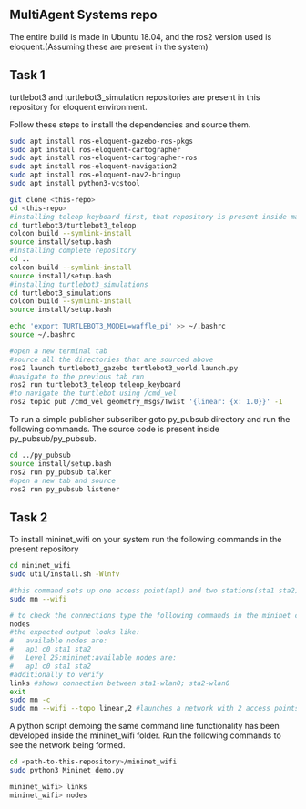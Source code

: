 ## MultiAgent Systems repo
The entire build is made in Ubuntu 18.04, and the ros2 version used is eloquent.(Assuming these are present in the system)

## Task 1
turtlebot3 and turtlebot3_simulation repositories are present in this repository for eloquent environment.

Follow these steps to install the dependencies and source them.
```sh
sudo apt install ros-eloquent-gazebo-ros-pkgs
sudo apt install ros-eloquent-cartographer
sudo apt install ros-eloquent-cartographer-ros
sudo apt install ros-eloquent-navigation2
sudo apt install ros-eloquent-nav2-bringup
sudo apt install python3-vcstool

git clone <this-repo>
cd <this-repo>
#installing teleop keyboard first, that repository is present inside main turtlebot repository
cd turtlebot3/turtlebot3_teleop
colcon build --symlink-install
source install/setup.bash
#installing complete repository
cd ..
colcon build --symlink-install
source install/setup.bash 
#installing turtlebot3_simulations
cd turtlebot3_simulations
colcon build --symlink-install
source install/setup.bash

echo 'export TURTLEBOT3_MODEL=waffle_pi' >> ~/.bashrc
source ~/.bashrc

#open a new terminal tab
#source all the directories that are sourced above
ros2 launch turtlebot3_gazebo turtlebot3_world.launch.py
#navigate to the previous tab run
ros2 run turtlebot3_teleop teleop_keyboard
#to navigate the turtlebot using /cmd_vel
ros2 topic pub /cmd_vel geometry_msgs/Twist '{linear: {x: 1.0}}' -1
```

To run a simple publisher subscriber goto py_pubsub directory and run the following commands.
The source code is present inside py_pubsub/py_pubsub.
```sh
cd ../py_pubsub
source install/setup.bash
ros2 run py_pubsub talker
#open a new tab and source
ros2 run py_pubsub listener
```

## Task 2

To install mininet_wifi on your system run the following commands in the present repository 
``` sh
cd mininet_wifi
sudo util/install.sh -Wlnfv

#this command sets up one access point(ap1) and two stations(sta1 sta2) 
sudo mn --wifi 

# to check the connections type the following commands in the mininet console
nodes 
#the expected output looks like:
#   available nodes are: 
#   ap1 c0 sta1 sta2
#   Level 25:mininet:available nodes are: 
#   ap1 c0 sta1 sta2
#additionally to verify 
links #shows connection between sta1-wlan0; sta2-wlan0
exit
sudo mn -c
sudo mn --wifi --topo linear,2 #launches a network with 2 access points and 2 stations
```
A python script demoing the same command line functionality has been developed inside the mininet_wifi folder. Run the following commands to see the network being formed.

```sh
cd <path-to-this-repository>/mininet_wifi
sudo python3 Mininet_demo.py

mininet_wifi> links
mininet_wifi> nodes

```
